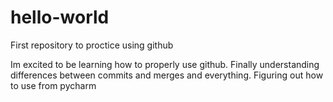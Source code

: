 # hello-world
First repository to proctice using github

Im excited to be learning how to properly use github. Finally understanding differences between commits and merges and everything.
Figuring out how to use from pycharm

